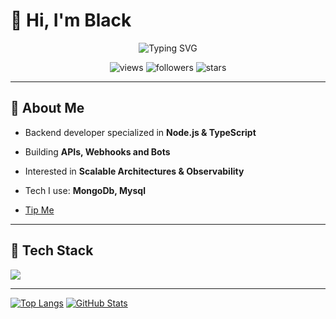 # 👋 Hi, I'm Black

<p align="center">
  <img src="https://readme-typing-svg.demolab.com?font=Fira+Code&weight=600&size=26&pause=1000&center=true&vCenter=true&width=700&lines=Back-End+Developer+%7C+Node.js+%7C+TypeScript;Building+APIs,+Bots,+and+Automation;Clean+Code+%26+High+Performance" alt="Typing SVG" />
</p>

<p align="center">
  <img src="https://komarev.com/ghpvc/?username=adhammenesy&label=Profile%20Views&style=for-the-badge" alt="views" />
  <img src="https://img.shields.io/github/followers/adhammenesy?style=for-the-badge&label=Followers" alt="followers"/>
  <img src="https://img.shields.io/github/stars/adhammenesy?affiliations=OWNER%2CCOLLABORATOR&style=for-the-badge&label=Repo%20Stars" alt="stars"/>
</p>

---

## 🚀 About Me
- Backend developer specialized in **Node.js & TypeScript**
- Building **APIs, Webhooks and Bots**
- Interested in **Scalable Architectures & Observability**
- Tech I use: **MongoDb, Mysql**


- [Tip Me](https://ko-fi.com/adhamdev)

---

## 🧰 Tech Stack
<p>
  <img src="https://skillicons.dev/icons?i=nodejs,ts,js,express,php,cpp,postman,npm,mongodb,mysql,sqlite,nginx,git,github,githubactions" />
</p>

---

[![Top Langs](https://github-readme-stats.vercel.app/api/top-langs/?username=adhammenesy&layout=compact&langs_count=8&theme=radical)](https://github.com/YOUR_USERNAME)
[![GitHub Stats](https://github-readme-stats.vercel.app/api?username=adhammenesy&show_icons=true&theme=radical)](https://github.com/YOUR_USERNAME)

